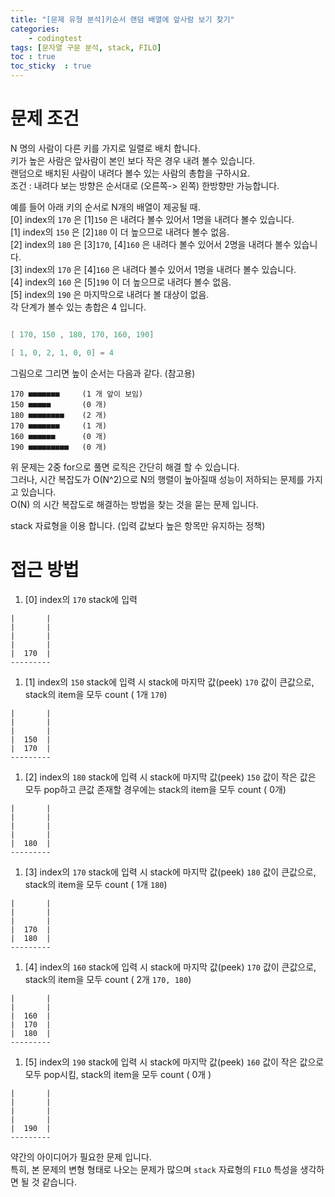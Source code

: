 ```yaml
---
title: "[문제 유형 분석]키순서 랜덤 배열에 앞사람 보기 찾기" 
categories: 
    - codingtest
tags: [문자열 구문 분석, stack, FILO]
toc : true
toc_sticky  : true        
---
```


# 문제 조건    
N 명의 사람이 다른 키를 가지로 일렬로 배치 합니다.    
키가 높은 사람은 앞사람이 본인 보다 작은 경우 내려 볼수 있습니다.    
랜덤으로 배치된 사람이 내려다 볼수 있는 사람의 총합을 구하시요.    
조건 : 내려다 보는 방향은 순서대로 (오른쪽-> 왼쪽) 한방향만 가능합니다.   


예를 들어 아래 키의 순서로 N개의 배열이 제공될 때.    
[0] index의 `170` 은 [1]`150` 은 내려다 볼수 있어서 1명을 내려다 볼수 있습니다.    
[1] index의 `150` 은 [2]`180` 이 더 높으므로 내려다 볼수 없음.    
[2] index의 `180` 은 [3]`170`, [4]`160` 은 내려다 볼수 있어서 2명을 내려다 볼수 있습니다.     
[3] index의 `170` 은 [4]`160` 은 내려다 볼수 있어서 1명을 내려다 볼수 있습니다.      
[4] index의 `160` 은 [5]`190` 이 더 높으므로 내려다 볼수 없음.    
[5] index의 `190` 은 마지막으로 내려다 볼 대상이 없음.    
각 단계가 볼수 있는 총합은 4 입니다.    
```java

[ 170, 150 , 180, 170, 160, 190]

[ 1, 0, 2, 1, 0, 0] = 4
```
그림으로 그리면 높이 순서는 다음과 같다. (참고용)
```text
170 ■■■■■■■     (1 개 앞이 보임)
150 ■■■■■       (0 개)
180 ■■■■■■■■    (2 개)
170 ■■■■■■■     (1 개)
160 ■■■■■■      (0 개)
190 ■■■■■■■■■   (0 개)

```

위 문제는 2중 for으로 풀면 로직은 간단히 해결 할 수 있습니다.    
그러나, 시간 복잡도가 O(N^2)으로 N의 행렬이 높아질때 성능이 저하되는 문제를 가지고 있습니다.   
O(N) 의 시간 복잡도로 해결하는 방법을 찾는 것을 묻는 문제 입니다.    

stack 자료형을 이용 합니다. (입력 값보다 높은 항목만 유지하는 정책)

# 접근 방법
1. [0] index의 `170` stack에 입력
```text
|       |
|       |
|       |
|       |
|  170  |
---------
```

1. [1] index의 `150` stack에 입력 시 stack에 마지막 값(peek) `170` 값이 큰값으로, stack의 item을 모두 count ( 1개 `170`) 
```text
|       |
|       |
|       |
|  150  |
|  170  |
---------
```

1. [2] index의 `180` stack에 입력 시 stack에 마지막 값(peek) `150` 값이 작은 값은 모두 pop하고 큰값 존재할 경우에는  stack의 item을 모두 count ( 0개)     
```text
|       |
|       |
|       |
|       |
|  180  |
---------
```

1. [3] index의 `170` stack에 입력 시 stack에 마지막 값(peek) `180` 값이 큰값으로, stack의 item을 모두 count ( 1개 `180`)    
```text
|       |
|       |
|       |
|  170  |
|  180  |
---------
```

1. [4] index의 `160` stack에 입력 시 stack에 마지막 값(peek) `170` 값이 큰값으로, stack의 item을 모두 count ( 2개 `170, 180`)    
```text
|       |
|       |
|  160  |
|  170  |
|  180  |
---------
```


1. [5] index의 `190` stack에 입력 시 stack에 마지막 값(peek) `160` 값이 작은 값으로 모두 pop시킴, stack의 item을 모두 count ( 0개 )    
```text
|       |
|       |
|       |
|       |
|  190  |
---------
```    


약간의 아이디어가 필요한 문제 입니다.    
특히, 본 문제의 변형 형태로 나오는 문제가 많으며 `stack` 자료형의 `FILO` 특성을 생각하면 될 것 같습니다.     


